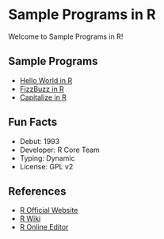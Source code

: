 # Sample Programs in R

Welcome to Sample Programs in R!

## Sample Programs

- [Hello World in R][hello-world-article]
- [FizzBuzz in R][fizz-buzz-article-issue]
- [Capitalize in R][capitalize-article-issue]


## Fun Facts

- Debut: 1993
- Developer: R Core Team
- Typing: Dynamic
- License: GPL v2

## References

- [R Official Website](https://www.r-project.org/)
- [R Wiki](https://en.wikipedia.org/wiki/R_(programming_language))
- [R Online Editor](https://www.jdoodle.com/execute-r-online)

[capitalize-article-issue]: https://github.com/TheRenegadeCoder/sample-programs-website/issues/372
[fizz-buzz-article-issue]: https://github.com/TheRenegadeCoder/sample-programs-website/issues/371
[hello-world-article]: https://therenegadecoder.com/code/hello-world-in-r
